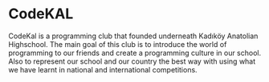 # CodeKAL
CodeKal is a programming club that founded underneath Kadıköy Anatolian Highschool. The main goal of this club is to introduce the world of programming to our friends and create a programming culture in our school. Also to represent our school and our country the best way with using what we have learnt in national and international competitions.
